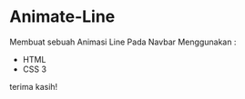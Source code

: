 # Animate-Line

Membuat sebuah Animasi Line Pada Navbar
Menggunakan :
- HTML
- CSS 3

terima kasih!
